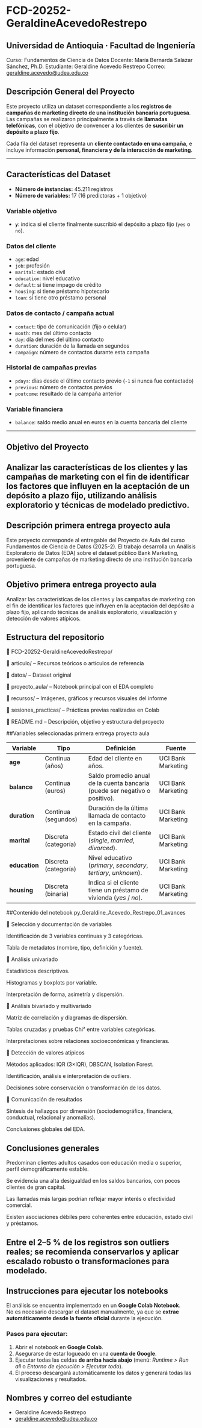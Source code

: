 # FCD-20252-GeraldineAcevedoRestrepo
## Universidad de Antioquia · Facultad de Ingeniería

Curso: Fundamentos de Ciencia de Datos
Docente: María Bernarda Salazar Sánchez, Ph.D.
Estudiante: Geraldine Acevedo Restrepo
Correo: geraldine.acevedo@udea.edu.co
## Descripción General del Proyecto

Este proyecto utiliza un dataset correspondiente a los **registros de campañas de marketing directo de una institución bancaria portuguesa**.  
Las campañas se realizaron principalmente a través de **llamadas telefónicas**, con el objetivo de convencer a los clientes de **suscribir un depósito a plazo fijo**.  

Cada fila del dataset representa un **cliente contactado en una campaña**, e incluye información **personal, financiera y de la interacción de marketing**.

---

## Características del Dataset

- **Número de instancias:** 45.211 registros  
- **Número de variables:** 17 (16 predictoras + 1 objetivo)

### Variable objetivo
- **`y`**: indica si el cliente finalmente suscribió el depósito a plazo fijo (`yes` o `no`).

### Datos del cliente
- `age`: edad  
- `job`: profesión  
- `marital`: estado civil  
- `education`: nivel educativo  
- `default`: si tiene impago de crédito  
- `housing`: si tiene préstamo hipotecario  
- `loan`: si tiene otro préstamo personal  

### Datos de contacto / campaña actual
- `contact`: tipo de comunicación (fijo o celular)  
- `month`: mes del último contacto  
- `day`: día del mes del último contacto  
- `duration`: duración de la llamada en segundos  
- `campaign`: número de contactos durante esta campaña  

### Historial de campañas previas
- `pdays`: días desde el último contacto previo (`-1` si nunca fue contactado)  
- `previous`: número de contactos previos  
- `poutcome`: resultado de la campaña anterior  

### Variable financiera
- `balance`: saldo medio anual en euros en la cuenta bancaria del cliente  

---

## Objetivo del Proyecto
Analizar las características de los clientes y las campañas de marketing con el fin de **identificar los factores que influyen en la aceptación de un depósito a plazo fijo**, utilizando análisis exploratorio y técnicas de modelado predictivo.
---
## Descripción primera entrega proyecto aula
Este proyecto corresponde al entregable del Proyecto de Aula del curso Fundamentos de Ciencia de Datos (2025-2).
El trabajo desarrolla un Análisis Exploratorio de Datos (EDA) sobre el dataset público Bank Marketing, proveniente de campañas de marketing directo de una institución bancaria portuguesa.

## Objetivo primera entrega proyecto aula
Analizar las características de los clientes y las campañas de marketing con el fin de identificar los factores que influyen en la aceptación del depósito a plazo fijo, aplicando técnicas de análisis exploratorio, visualización y detección de valores atípicos.

## Estructura del repositorio

📂 FCD-20252-GeraldineAcevedoRestrepo/

📁 articulo/ – Recursos teóricos o artículos de referencia

📁 datos/ – Dataset original

📁 proyecto_aula/ – Notebook principal con el EDA completo

📁 recursos/ – Imágenes, gráficos y recursos visuales del informe

📁 sesiones_practicas/ – Prácticas previas realizadas en Colab

📄 README.md – Descripción, objetivo y estructura del proyecto

##Variables seleccionadas primera entrega proyecto aula

| Variable      | Tipo                 | Definición                                                                  | Fuente             |
| ------------- | -------------------- | --------------------------------------------------------------------------- | ------------------ |
| **age**       | Continua (años)      | Edad del cliente en años.                                                   | UCI Bank Marketing |
| **balance**   | Continua (euros)     | Saldo promedio anual de la cuenta bancaria (puede ser negativo o positivo). | UCI Bank Marketing |
| **duration**  | Continua (segundos)  | Duración de la última llamada de contacto en la campaña.                    | UCI Bank Marketing |
| **marital**   | Discreta (categoría) | Estado civil del cliente (*single*, *married*, *divorced*).                 | UCI Bank Marketing |
| **education** | Discreta (categoría) | Nivel educativo (*primary*, *secondary*, *tertiary*, *unknown*).            | UCI Bank Marketing |
| **housing**   | Discreta (binaria)   | Indica si el cliente tiene un préstamo de vivienda (*yes* / *no*).          | UCI Bank Marketing |

##Contenido del notebook py_Geraldine_Acevedo_Restrepo_01_avances

🔹 Selección y documentación de variables

Identificación de 3 variables continuas y 3 categóricas.

Tabla de metadatos (nombre, tipo, definición y fuente).

🔹 Análisis univariado

Estadísticos descriptivos.

Histogramas y boxplots por variable.

Interpretación de forma, asimetría y dispersión.

🔹 Análisis bivariado y multivariado

Matriz de correlación y diagramas de dispersión.

Tablas cruzadas y pruebas Chi² entre variables categóricas.

Interpretaciones sobre relaciones socioeconómicas y financieras.

🔹 Detección de valores atípicos

Métodos aplicados: IQR (3×IQR), DBSCAN, Isolation Forest.

Identificación, análisis e interpretación de outliers.

Decisiones sobre conservación o transformación de los datos.

🔹 Comunicación de resultados

Síntesis de hallazgos por dimensión (sociodemográfica, financiera, conductual, relacional y anomalías).

Conclusiones globales del EDA.

## Conclusiones generales

Predominan clientes adultos casados con educación media o superior, perfil demográficamente estable.

Se evidencia una alta desigualdad en los saldos bancarios, con pocos clientes de gran capital.

Las llamadas más largas podrían reflejar mayor interés o efectividad comercial.

Existen asociaciones débiles pero coherentes entre educación, estado civil y préstamos.

Entre el 2–5 % de los registros son outliers reales; se recomienda conservarlos y aplicar escalado robusto o transformaciones para modelado.
---

## Instrucciones para ejecutar los notebooks

El análisis se encuentra implementado en un **Google Colab Notebook**.  
No es necesario descargar el dataset manualmente, ya que se **extrae automáticamente desde la fuente oficial** durante la ejecución.

### Pasos para ejecutar:
1. Abrir el notebook en **Google Colab**.  
2. Asegurarse de estar logueado en una **cuenta de Google**.  
3. Ejecutar todas las celdas **de arriba hacia abajo** (menú: *Runtime > Run all* o *Entorno de ejecución > Ejecutar todo*).  
4. El proceso descargará automáticamente los datos y generará todas las visualizaciones y resultados.


## Nombres y correo del estudiante
- Geraldine Acevedo Restrepo
- geraldine.acevedo@udea.edu.co


